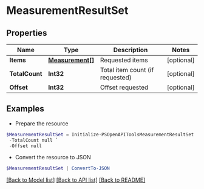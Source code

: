# MeasurementResultSet
## Properties

Name | Type | Description | Notes
------------ | ------------- | ------------- | -------------
**Items** | [**Measurement[]**](Measurement.md) | Requested items | [optional] 
**TotalCount** | **Int32** | Total item count (if requested) | [optional] 
**Offset** | **Int32** | Offset requested | [optional] 

## Examples

- Prepare the resource
```powershell
$MeasurementResultSet = Initialize-PSOpenAPIToolsMeasurementResultSet  -Items null `
 -TotalCount null `
 -Offset null
```

- Convert the resource to JSON
```powershell
$MeasurementResultSet | ConvertTo-JSON
```

[[Back to Model list]](../README.md#documentation-for-models) [[Back to API list]](../README.md#documentation-for-api-endpoints) [[Back to README]](../README.md)

